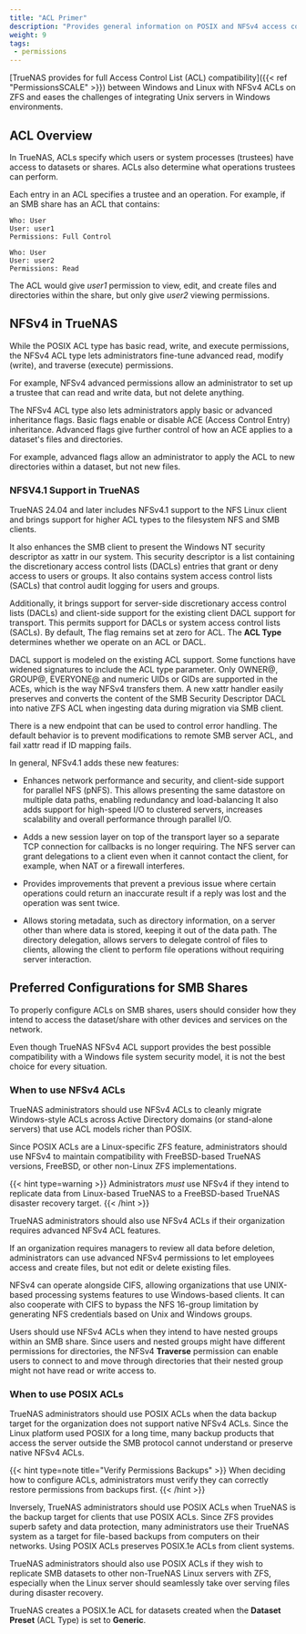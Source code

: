 ```yaml
---
title: "ACL Primer"
description: "Provides general information on POSIX and NFSv4 access control lists (ACLs) in TrueNAS systems and when to use them."
weight: 9
tags:
 - permissions
---
```


[TrueNAS provides for full Access Control List (ACL) compatibility]({{< ref "PermissionsSCALE" >}}) between Windows and Linux with NFSv4 ACLs on ZFS and eases the challenges of integrating Unix servers in Windows environments.

## ACL Overview

In TrueNAS, ACLs specify which users or system processes (trustees) have access to datasets or shares.
ACLs also determine what operations trustees can perform.

Each entry in an ACL specifies a trustee and an operation.
For example, if an SMB share has an ACL that contains:

```  
Who: User
User: user1
Permissions: Full Control

Who: User
User: user2
Permissions: Read
```

The ACL would give *user1* permission to view, edit, and create files and directories within the share, but only give *user2* viewing permissions.

## NFSv4 in TrueNAS

While the POSIX ACL type has basic read, write, and execute permissions, the NFSv4 ACL type lets administrators fine-tune advanced read, modify (write), and traverse (execute) permissions.

For example, NFSv4 advanced permissions allow an administrator to set up a trustee that can read and write data, but not delete anything.

The NFSv4 ACL type also lets administrators apply basic or advanced inheritance flags.
Basic flags enable or disable ACE (Access Control Entry) inheritance.
Advanced flags give further control of how an ACE applies to a dataset's files and directories.

For example, advanced flags allow an administrator to apply the ACL to new directories within a dataset, but not new files.

### NFSV4.1 Support in TrueNAS

TrueNAS 24.04 and later includes NFSv4.1 support to the NFS Linux client and brings support for higher ACL types to the filesystem NFS and SMB clients.

It also enhances the SMB client to present the Windows NT security descriptor as xattr in our system.
This security descriptor is a list containing the discretionary access control lists (DACLs) entries that grant or deny access to users or groups.
It also contains system access control lists (SACLs) that control audit logging for users and groups.

Additionally, it brings support for server-side discretionary access control lists (DACLs) and client-side support for the existing client DACL support for transport.
This permits support for DACLs or system access control lists (SACLs).
By default, The flag remains set at zero for ACL.
The **ACL Type** determines whether we operate on an ACL or DACL.

DACL support is modeled on the existing ACL support.
Some functions have widened signatures to include the ACL type parameter.
Only OWNER@, GROUP@, EVERYONE@ and numeric UIDs or GIDs are supported in the ACEs, which is the way NFSv4 transfers them.
A new xattr handler easily preserves and converts the content of the SMB Security Descriptor DACL into native ZFS ACL when ingesting data during migration via SMB client.

There is a new endpoint that can be used to control error handling.
The default behavior is to prevent modifications to remote SMB server ACL, and fail xattr read if ID mapping fails.

In general, NFSv4.1 adds these new features:

* Enhances network performance and security, and client-side support for parallel NFS (pNFS).
  This allows presenting the same datastore on multiple data paths, enabling redundancy and load-balancing
  It also adds support for high-speed I/O to clustered servers, increases scalability and overall performance through parallel I/O.

* Adds a new session layer on top of the transport layer so a separate TCP connection for callbacks is no longer requiring.
  The NFS server can grant delegations to a client even when it cannot contact the client, for example, when NAT or a firewall interferes.

* Provides improvements that prevent a previous issue where certain operations could return an inaccurate result if a reply was lost and the operation was sent twice.

* Allows storing metadata, such as directory information, on a server other than where data is stored, keeping it out of the data path.
  The directory delegation, allows servers to delegate control of files to clients, allowing the client to perform file operations without requiring server interaction.

## Preferred Configurations for SMB Shares

To properly configure ACLs on SMB shares, users should consider how they intend to access the dataset/share with other devices and services on the network.

Even though TrueNAS NFSv4 ACL support provides the best possible compatibility with a Windows file system security model, it is not the best choice for every situation.

### When to use NFSv4 ACLs

TrueNAS administrators should use NFSv4 ACLs to cleanly migrate Windows-style ACLs across Active Directory domains (or stand-alone servers) that use ACL models richer than POSIX.

Since POSIX ACLs are a Linux-specific ZFS feature, administrators should use NFSv4 to maintain compatibility with FreeBSD-based TrueNAS versions, FreeBSD, or other non-Linux ZFS implementations.

{{< hint type=warning >}}
Administrators *must* use NFSv4 if they intend to replicate data from Linux-based TrueNAS to a FreeBSD-based TrueNAS disaster recovery target.
{{< /hint >}}

TrueNAS administrators should also use NFSv4 ACLs if their organization requires advanced NFSv4 ACL features.

If an organization requires managers to review all data before deletion, administrators can use advanced NFSv4 permissions to let employees access and create files, but not edit or delete existing files.

NFSv4 can operate alongside CIFS, allowing organizations that use UNIX-based processing systems features to use Windows-based clients.
It can also cooperate with CIFS to bypass the NFS 16-group limitation by generating NFS credentials based on Unix and Windows groups.

Users should use NFSv4 ACLs when they intend to have nested groups within an SMB share.
Since users and nested groups might have different permissions for directories, the NFSv4 **Traverse** permission can enable users to connect to and move through directories that their nested group might not have read or write access to.

### When to use POSIX ACLs

TrueNAS administrators should use POSIX ACLs when the data backup target for the organization does not support native NFSv4 ACLs.
Since the Linux platform used POSIX for a long time, many backup products that access the server outside the SMB protocol cannot understand or preserve native NFSv4 ACLs.

{{< hint type=note title="Verify Permissions Backups" >}}
When deciding how to configure ACLs, administrators must verify they can correctly restore permissions from backups first.
{{< /hint >}}

Inversely, TrueNAS administrators should use POSIX ACLs when TrueNAS is the backup target for clients that use POSIX ACLs.
Since ZFS provides superb safety and data protection, many administrators use their TrueNAS system as a target for file-based backups from computers on their networks.
Using POSIX ACLs preserves POSIX.1e ACLs from client systems.

TrueNAS administrators should also use POSIX ACLs if they wish to replicate SMB datasets to other non-TrueNAS Linux servers with ZFS, especially when the Linux server should seamlessly take over serving files during disaster recovery.

TrueNAS creates a POSIX.1e ACL for datasets created when the **Dataset Preset** (ACL Type) is set to **Generic**.
